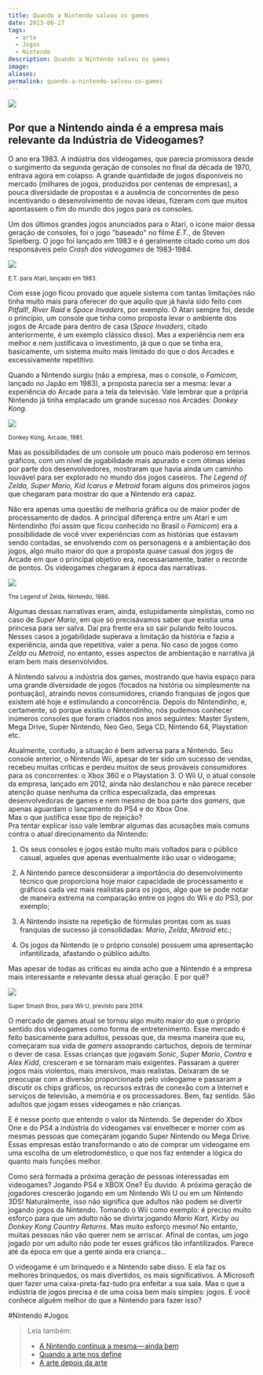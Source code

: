 ```yaml
---
title: Quando a Nintendo salvou os games
date: 2013-06-27
tags:
  - arte
  - Jogos
  - Nintendo
description: Quando a Nintendo salvou os games
image: 
aliases:
permalink: quando-a-nintendo-salvou-os-games
---
```

<img src="/assets/img/quando-a-nintendo-salvou-os games-medium-1.jpeg">

## Por que a Nintendo ainda é a empresa mais relevante da Indústria de Videogames?


O ano era 1983. A indústria dos videogames, que parecia promissora desde o surgimento da segunda geração de consoles no final da década de 1970, entrava agora em colapso. A grande quantidade de jogos disponíveis no mercado (milhares de jogos, produzidos por centenas de empresas), a pouca diversidade de propostas e a ausência de concorrentes de peso incentivando o desenvolvimento de novas ideias, fizeram com que muitos apontassem o fim do mundo dos jogos para os consoles.

Um dos últimos grandes jogos anunciados para o Atari, o ícone maior dessa geração de consoles, foi o jogo "baseado" no filme _E.T._, de Steven Spielberg. O jogo foi lançado em 1983 e é geralmente citado como um dos responsáveis pelo _Crash dos videogames_ de 1983-1984.

<img src="/assets/img/quando-a-nintendo-salvou-os games-medium-2.jpeg">

<small>E.T. para Atari, lançado em 1983.</small>

Com esse jogo ficou provado que aquele sistema com tantas limitações não tinha muito mais para oferecer do que aquilo que já havia sido feito com _Pitfall!_, _River Raid_ e _Space Invaders_, por exemplo. O Atari sempre foi, desde o princípio, um console que tinha como proposta levar o ambiente dos jogos de Arcade para dentro de casa (_Space Invaders_, citado anteriormente, é um exemplo clássico disso). Mas a experiência nem era melhor e nem justificava o investimento, já que o que se tinha era, basicamente, um sistema muito mais limitado do que o dos Arcades e excessivamente repetitivo.

Quando a Nintendo surgiu (não a empresa, mas o console, o _Famicom_, lançado no Japão em 1983), a proposta parecia ser a mesma: levar a experiência do Arcade para a tela da televisão. Vale lembrar que a própria Nintendo já tinha emplacado um grande sucesso nos Arcades: _Donkey Kong._

<img src="/assets/img/quando-a-nintendo-salvou-os games-medium-3.jpeg">

<small>Donkey Kong, Arcade, 1981.</small>

Mas as possibilidades de um console um pouco mais poderoso em termos gráficos, com um nível de jogabilidade mais apurado e com ótimas ideias por parte dos desenvolvedores, mostraram que havia ainda um caminho louvável para ser explorado no mundo dos jogos caseiros. _The Legend of Zelda, Super Mario, Kid Icarus e Metroid_ foram alguns dos primeiros jogos que chegaram para mostrar do que a Nintendo era capaz.

Não era apenas uma questão de melhoria gráfica ou de maior poder de processamento de dados. A principal diferença entre um Atari e um Nintendinho (foi assim que ficou conhecido no Brasil o _Famicom_) era a possibilidade de você viver experiências com as histórias que estavam sendo contadas, se envolvendo com os personagens e a ambientação dos jogos, algo muito maior do que a proposta quase casual dos jogos de Arcade em que o principal objetivo era, necessariamente, bater o recorde de pontos. Os videogames chegaram à época das narrativas.

<img src="/assets/img/quando-a-nintendo-salvou-os games-medium-4.jpeg">

<small>The Legend of Zelda, Nintendo, 1986.</small>

Algumas dessas narrativas eram, ainda, estupidamente simplistas, como no caso de _Super Mario_, em que só precisávamos saber que existia uma princesa para ser salva. Daí pra frente era só sair pulando feito loucos. Nesses casos a jogabilidade superava a limitação da história e fazia a experiência, ainda que repetitiva, valer a pena. No caso de jogos como _Zelda_ ou _Metroid_, no entanto, esses aspectos de ambientação e narrativa já eram bem mais desenvolvidos.

A Nintendo salvou a indústria dos games, mostrando que havia espaço para uma grande diversidade de jogos (focados na história ou simplesmente na pontuação), atraindo novos consumidores, criando franquias de jogos que existem até hoje e estimulando a concorrência. Depois do Nintendinho, e, certamente, só porque existiu o Nintendinho, nós pudemos conhecer inúmeros consoles que foram criados nos anos seguintes: Master System, Mega Drive, Super Nintendo, Neo Geo, Sega CD, Nintendo 64, Playstation etc.

Atualmente, contudo, a situação é bem adversa para a Nintendo. Seu console anterior, o Nintendo Wii, apesar de ter sido um sucesso de vendas, recebeu muitas críticas e perdeu muitos de seus prováveis consumidores para os concorrentes: o Xbox 360 e o Playstation 3. O Wii U, o atual console da empresa, lançado em 2012, ainda não deslanchou e não parece receber atenção quase nenhuma da crítica especializada, das empresas desenvolvedoras de games e nem mesmo de boa parte dos _gamers_, que apenas aguardam o lançamento do PS4 e do Xbox One.  
Mas o que justifica esse tipo de rejeição?  
Pra tentar explicar isso vale lembrar algumas das acusações mais comuns contra o atual direcionamento da Nintendo:

1. Os seus consoles e jogos estão muito mais voltados para o público casual, aqueles que apenas eventualmente irão usar o videogame;

2. A Nintendo parece desconsiderar a importância do desenvolvimento técnico que proporciona hoje maior capacidade de processamento e gráficos cada vez mais realistas para os jogos, algo que se pode notar de maneira extrema na comparação entre os jogos do Wii e do PS3, por exemplo;

3. A Nintendo insiste na repetição de fórmulas prontas com as suas franquias de sucesso já consolidadas: _Mario_, _Zelda_, _Metroid_ etc.;

4. Os jogos da Nintendo (e o próprio console) possuem uma apresentação infantilizada, afastando o público adulto.

Mas apesar de todas as críticas eu ainda acho que a Nintendo é a empresa mais interessante e relevante dessa atual geração. E por quê?

<img src="/assets/img/quando-a-nintendo-salvou-os games-medium-5.jpeg">

<small>Super Smash Bros, para Wii U, previsto para 2014.</small>

O mercado de games atual se tornou algo muito maior do que o próprio sentido dos videogames como forma de entretenimento. Esse mercado é feito basicamente para adultos, pessoas que, da mesma maneira que eu, começaram sua vida de _gamers_ assoprando cartuchos, depois de terminar o dever de casa. Essas crianças que jogavam _Sonic_, _Super Mario_, _Contra_ e _Alex Kidd_, cresceram e se tornaram mais exigentes. Passaram a querer jogos mais violentos, mais imersivos, mais realistas. Deixaram de se preocupar com a diversão proporcionada pelo videogame e passaram a discutir os chips gráficos, os recursos extras de conexão com a Internet e serviços de televisão, a memória e os processadores. Bem, faz sentido. São adultos que jogam esses videogames e não crianças.

E é nesse ponto que entendo o valor da Nintendo. Se depender do Xbox One e do PS4 a indústria do videogames vai envelhecer e morrer com as mesmas pessoas que começaram jogando Super Nintendo ou Mega Drive. Essas empresas estão transformando o ato de comprar um videogame em uma escolha de um eletrodoméstico, o que nos faz entender a lógica do quanto mais funções melhor.

Como será formada a próxima geração de pessoas interessadas em videogames? Jogando PS4 e XBOX One? Eu duvido. A próxima geração de jogadores crescerão jogando em um Nintendo Wii U ou em um Nintendo 3DS! Naturalmente, isso não significa que adultos não podem se divertir jogando jogos da Nintendo. Tomando o Wii como exemplo: é preciso muito esforço para que um adulto não se divirta jogando _Mario Kart, Kirby ou Donkey Kong Country Returns_. Mas muito esforço mesmo! No entanto, muitas pessoas não vão querer nem se arriscar. Afinal de contas, um jogo jogado por um adulto não pode ter esses gráficos tão infantilizados. Parece até da época em que a gente ainda era criança...

O videogame é um brinquedo e a Nintendo sabe disso. E ela faz os melhores brinquedos, os mais divertidos, os mais significativos. A Microsoft quer fazer uma caixa-preta-faz-tudo pra enfeitar a sua sala. Mas o que a indústria de jogos precisa é de uma coisa bem mais simples: jogos. E você conhece alguém melhor do que a Nintendo para fazer isso?


#Nintendo #Jogos

> Leia também:
> - <a href="/a-nintendo-continua-a-mesma-ainda-bem">A Nintendo continua a mesma — ainda bem</a>
> - <a href="/quando-a-arte-nos-define">Quando a arte nos define</a>
> - <a href="/a-arte-depois-da-arte">A arte depois da arte</a>
